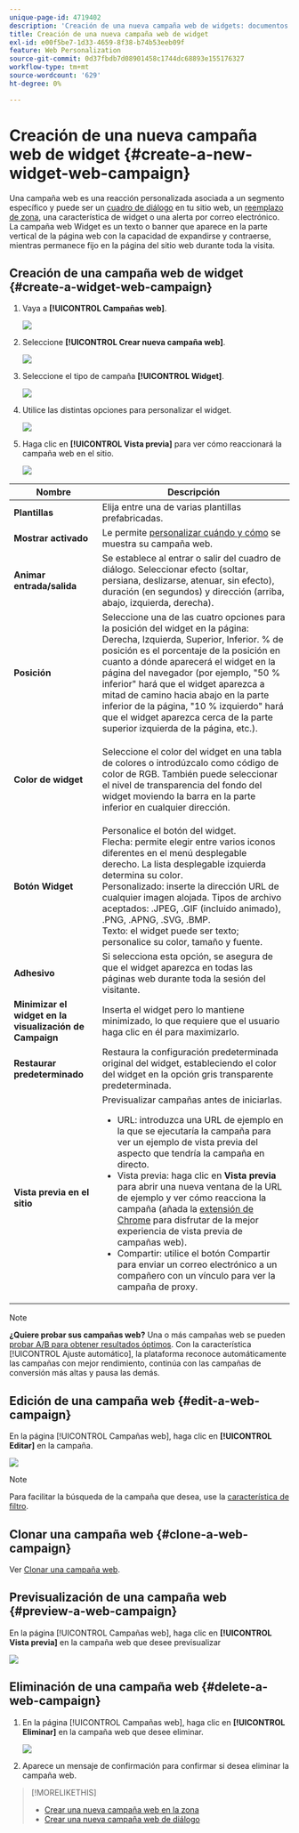 ```yaml
---
unique-page-id: 4719402
description: 'Creación de una nueva campaña web de widgets: documentos de Marketo, documentación del producto'
title: Creación de una nueva campaña web de widget
exl-id: e00f5be7-1d33-4659-8f38-b74b53eeb09f
feature: Web Personalization
source-git-commit: 0d37fbdb7d08901458c1744dc68893e155176327
workflow-type: tm+mt
source-wordcount: '629'
ht-degree: 0%

---
```


# Creación de una nueva campaña web de widget {#create-a-new-widget-web-campaign}

Una campaña web es una reacción personalizada asociada a un segmento específico y puede ser un [cuadro de diálogo](/help/marketo/product-docs/web-personalization/working-with-web-campaigns/create-a-new-dialog-web-campaign.md) en tu sitio web, un [reemplazo de zona](/help/marketo/product-docs/web-personalization/working-with-web-campaigns/create-a-new-in-zone-web-campaign.md), una característica de widget o una alerta por correo electrónico. La campaña web Widget es un texto o banner que aparece en la parte vertical de la página web con la capacidad de expandirse y contraerse, mientras permanece fijo en la página del sitio web durante toda la visita.

## Creación de una campaña web de widget {#create-a-widget-web-campaign}

1. Vaya a **[!UICONTROL Campañas web]**.

   ![](assets/image2016-8-18-15-3a57-3a46.png)

1. Seleccione **[!UICONTROL Crear nueva campaña web]**.

   ![](assets/create-new-web-campaign-hand-1.png)

1. Seleccione el tipo de campaña **[!UICONTROL Widget]**.

   ![](assets/3.png)

1. Utilice las distintas opciones para personalizar el widget.

   ![](assets/4.png)

1. Haga clic en **[!UICONTROL Vista previa]** para ver cómo reaccionará la campaña web en el sitio.

   ![](assets/preview.png)

<table> 
 <thead> 
  <tr> 
   <th colspan="1" rowspan="1">Nombre</th> 
   <th colspan="1" rowspan="1">Descripción</th> 
  </tr> 
 </thead> 
 <tbody> 
  <tr> 
   <td colspan="1"><strong>Plantillas</strong></td> 
   <td colspan="1">Elija entre una de varias plantillas prefabricadas.</td> 
  </tr> 
  <tr> 
   <td colspan="1"><strong>Mostrar activado</strong></td> 
   <td colspan="1">Le permite <a href="/help/marketo/product-docs/web-personalization/working-with-web-campaigns/set-how-your-web-campaign-displays.md" rel="nofollow">personalizar cuándo y cómo</a> se muestra su campaña web.</td> 
  </tr> 
  <tr> 
   <td colspan="1"><strong>Animar entrada/salida</strong></td> 
   <td colspan="1">Se establece al entrar o salir del cuadro de diálogo. Seleccionar efecto (soltar, persiana, deslizarse, atenuar, sin efecto), duración (en segundos) y dirección (arriba, abajo, izquierda, derecha).</td> 
  </tr> 
  <tr> 
   <td colspan="1"><strong>Posición</strong></td> 
   <td colspan="1">Seleccione una de las cuatro opciones para la posición del widget en la página: Derecha, Izquierda, Superior, Inferior. % de posición es el porcentaje de la posición en cuanto a dónde aparecerá el widget en la página del navegador (por ejemplo, "50 % inferior" hará que el widget aparezca a mitad de camino hacia abajo en la parte inferior de la página, "10 % izquierdo" hará que el widget aparezca cerca de la parte superior izquierda de la página, etc.).<br></td> 
  </tr> 
  <tr> 
   <td colspan="1" rowspan="1"><strong>Color de widget</strong></td> 
   <td colspan="1" rowspan="1"><p>Seleccione el color del widget en una tabla de colores o introdúzcalo como código de color de RGB. También puede seleccionar el nivel de transparencia del fondo del widget moviendo la barra en la parte inferior en cualquier dirección.</p></td> 
  </tr> 
  <tr> 
   <td colspan="1" rowspan="1"><p><strong>Botón Widget</strong><br></p></td> 
   <td colspan="1" rowspan="1">Personalice el botón del widget.<br>Flecha: permite elegir entre varios iconos diferentes en el menú desplegable derecho. La lista desplegable izquierda determina su color.<br>Personalizado: inserte la dirección URL de cualquier imagen alojada. Tipos de archivo aceptados: .JPEG, .GIF (incluido animado), .PNG, .APNG, .SVG, .BMP.<br>Texto: el widget puede ser texto; personalice su color, tamaño y fuente.</td> 
  </tr> 
  <tr> 
   <td colspan="1"><strong>Adhesivo</strong></td> 
   <td colspan="1">Si selecciona esta opción, se asegura de que el widget aparezca en todas las páginas web durante toda la sesión del visitante.</td> 
  </tr> 
  <tr> 
   <td colspan="1"><strong>Minimizar el widget en la visualización de Campaign</strong></td> 
   <td colspan="1">Inserta el widget pero lo mantiene minimizado, lo que requiere que el usuario haga clic en él para maximizarlo.</td> 
  </tr> 
  <tr> 
   <td colspan="1"><strong>Restaurar predeterminado </strong></td> 
   <td colspan="1">Restaura la configuración predeterminada original del widget, estableciendo el color del widget en la opción gris transparente predeterminada.</td> 
  </tr> 
  <tr> 
   <td colspan="1"><strong>Vista previa en el sitio </strong></td> 
   <td colspan="1">Previsualizar campañas antes de iniciarlas.<br> 
    <ul> 
     <li>URL: introduzca una URL de ejemplo en la que se ejecutaría la campaña para ver un ejemplo de vista previa del aspecto que tendría la campaña en directo.</li> 
     <li>Vista previa: haga clic en <strong>Vista previa </strong>para abrir una nueva ventana de la URL de ejemplo y ver cómo reacciona la campaña (añada la <a href="https://chrome.google.com/extensions/detail/ldiddonjplchallbngbccbfdfeldohkj?hl=en" rel="nofollow">extensión de Chrome</a> para disfrutar de la mejor experiencia de vista previa de campañas web). </li> 
     <li>Compartir: utilice el botón Compartir para enviar un correo electrónico a un compañero con un vínculo para ver la campaña de proxy.</li> 
    </ul></td> 
  </tr> 
 </tbody> 
</table>

>[!NOTE]
>
>**¿Quiere probar sus campañas web?** Una o más campañas web se pueden [probar A/B para obtener resultados óptimos](/help/marketo/product-docs/web-personalization/working-with-web-campaigns/ab-test-your-web-campaign.md). Con la característica [!UICONTROL Ajuste automático], la plataforma reconoce automáticamente las campañas con mejor rendimiento, continúa con las campañas de conversión más altas y pausa las demás.

## Edición de una campaña web {#edit-a-web-campaign}

En la página [!UICONTROL Campañas web], haga clic en **[!UICONTROL Editar]** en la campaña.

![](assets/image2016-11-4-13-3a2-3a20.png)

>[!NOTE]
>
>Para facilitar la búsqueda de la campaña que desea, use la [característica de filtro](/help/marketo/product-docs/web-personalization/working-with-web-campaigns/filter-web-campaigns.md).

## Clonar una campaña web {#clone-a-web-campaign}

Ver [Clonar una campaña web](/help/marketo/product-docs/web-personalization/working-with-web-campaigns/clone-a-web-campaign.md).

## Previsualización de una campaña web {#preview-a-web-campaign}

En la página [!UICONTROL Campañas web], haga clic en **[!UICONTROL Vista previa]** en la campaña web que desee previsualizar

![](assets/widget-campaign-preview-hand.png)

## Eliminación de una campaña web {#delete-a-web-campaign}

1. En la página [!UICONTROL Campañas web], haga clic en **[!UICONTROL Eliminar]** en la campaña web que desee eliminar.

   ![](assets/widget-campaign-delete-hand.png)

1. Aparece un mensaje de confirmación para confirmar si desea eliminar la campaña web.

>[!MORELIKETHIS]
>
>* [Crear una nueva campaña web en la zona](/help/marketo/product-docs/web-personalization/working-with-web-campaigns/create-a-new-in-zone-web-campaign.md)
>* [Crear una nueva campaña web de diálogo](/help/marketo/product-docs/web-personalization/working-with-web-campaigns/create-a-new-dialog-web-campaign.md)
